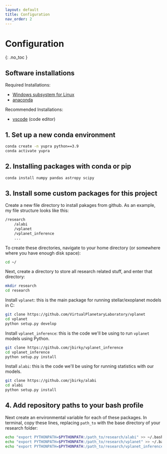 ```yaml
---
layout: default
title: Configuration
nav_order: 2
---
```


# Configuration
{: .no_toc }


## Software installations

Required Installations:
- [Windows subsystem for Linux](https://learn.microsoft.com/en-us/windows/wsl/install)
- [anaconda](https://docs.anaconda.com/free/anaconda/install/linux/)

Recommended Installations:
- [vscode](https://code.visualstudio.com/) (code editor) 


## 1. Set up a new conda environment
```bash
conda create -n yupra python==3.9
conda activate yupra
```



## 2. Installing packages with conda or pip
```bash
conda install numpy pandas astropy scipy
```


## 3. Install some custom packages for this project

Create a new file directory to install pakages from github. As an example, my file structure looks like this:
```bash
/research
	/alabi
	/vplanet
	/vplanet_inference
	...
```
To create these directories, navigate to your home directory (or somewhere where you have enough disk space):
```bash
cd ~/
```
Next, create a directory to store all research related stuff, and enter that directory:
```bash
mkdir research
cd research
```

Install `vplanet`: this is the main package for running stellar/exoplanet models in C:
```bash
git clone https://github.com/VirtualPlanetaryLaboratory/vplanet
cd vplanet
python setup.py develop
```

Install `vplanet_inference`: this is the code we'll be using to run `vplanet` models using Python.

```bash
git clone https://github.com/jbirky/vplanet_inference
cd vplanet_inference
python setup.py install
```

Install `alabi`: this is the code we'll be using for running statistics with our models.
```bash
git clone https://github.com/jbirky/alabi  
cd alabi  
python setup.py install
```

## 4. Add repository paths to your bash profile
Next create an environmental variable for each of these packages. In terminal, copy these lines, replacing `path_to` with the base directory of your research folder:
```bash
echo "export PYTHONPATH=$PYTHONPATH:/path_to/research/alabi" >> ~/.bash_profile
echo "export PYTHONPATH=$PYTHONPATH:/path_to/research/vplanet" >> ~/.bash_profile
echo "export PYTHONPATH=$PYTHONPATH:/path_to/research/vplanet_inference" >> ~/.bash_profile
```